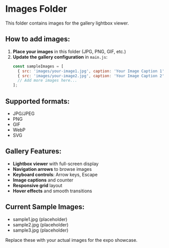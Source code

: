 # Images Folder

This folder contains images for the gallery lightbox viewer.

## How to add images:

1. **Place your images** in this folder (JPG, PNG, GIF, etc.)
2. **Update the gallery configuration** in `main.js`:
   ```javascript
   const sampleImages = [
     { src: 'images/your-image1.jpg', caption: 'Your Image Caption 1' },
     { src: 'images/your-image2.jpg', caption: 'Your Image Caption 2' },
     // Add more images here...
   ];
   ```

## Supported formats:
- JPG/JPEG
- PNG
- GIF
- WebP
- SVG

## Gallery Features:
- **Lightbox viewer** with full-screen display
- **Navigation arrows** to browse images
- **Keyboard controls**: Arrow keys, Escape
- **Image captions** and counter
- **Responsive grid** layout
- **Hover effects** and smooth transitions

## Current Sample Images:
- sample1.jpg (placeholder)
- sample2.jpg (placeholder)
- sample3.jpg (placeholder)

Replace these with your actual images for the expo showcase. 